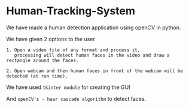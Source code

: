 # Human-Tracking-System

We have made a human detection application using openCV in python.

We have given 2 options to the user

    1. Open a video file of any format and process it, 
       processing will detect human faces in the video and draw a rectangle around the faces.
    
    2. Open webcam and then human faces in front of the webcam will be detected (at run time).
    
We have used `tkinter module` for creating the GUI

And `openCV's - haar cascade algorithm` to detect faces.
